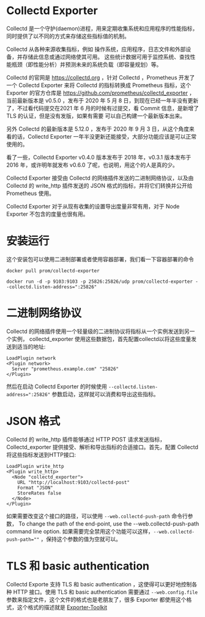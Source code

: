 # Collectd Exporter 

Collectd 是一个守护(daemon)进程，用来定期收集系统和应用程序的性能指标，同时提供了以不同的方式来存储这些指标值的机制。

Collectd 从各种来源收集指标，例如 操作系统，应用程序，日志文件和外部设备，并存储此信息或通过网络使其可用。 这些统计数据可用于监控系统、查找性能瓶颈（即性能分析）并预测未来的系统负载（即容量规划）等。

Collectd 的官网是 https://collectd.org ，针对 Collectd ，Prometheus 开发了一个 Collectd Exporter 来将 Collectd 的指标转换成 Prometheus 指标，这个 Exporter 的官方仓库是  https://github.com/prometheus/collectd_exporter  ，当前最新版本是 v0.5.0 ，发布于 2020 年 5 月 8 日，到现在已经一年半没有更新了，不过看代码提交在2021 年 6 月的时候有过提交，看 Commit 信息，是新增了 TLS 的认证，但是没有发版，如果有需要 可以自己构建一个最新版本出来。

另外 Collectd 的最新版本是 5.12.0 ，发布于 2020 年 9 月 3 日，从这个角度来看的话，Collectd Exporter 一年半没更新还能接受，大部分功能应该是可以正常使用的。

看了一些，Collectd Exporter v0.4.0 版本发布于 2018 年，v0.3.1 版本发布于 2016 年，或许明年就发布 v0.6.0 了呢，也说明，用这个的人是真的少。


Collectd Exporter 接受由 Collectd 的网络插件发送的二进制网络协议，以及由 Collectd 的 write_http 插件发送的 JSON 格式的指标，并将它们转换并公开给 Prometheus 使用。

Collectd Exporter 对于从现有收集的设置导出度量非常有用，对于 Node Exporter 不包含的度量也很有用。


# 安装运行

这个安装包可以使用二进制部署或者使用容器部署，我们看一下容器部署的命令

```
docker pull prom/collectd-exporter

docker run -d -p 9103:9103 -p 25826:25826/udp prom/collectd-exporter --collectd.listen-address=":25826"
```

# 二进制网络协议

Collectd 的网络插件使用一个轻量级的二进制协议将指标从一个实例发送到另一个实例， collectd_exporter 使用这些数据包，首先配置collectd以将这些度量发送到适当的地址:

```
LoadPlugin network
<Plugin network>
  Server "prometheus.example.com" "25826"
</Plugin>

```

然后在启动 Collectd Exporter 的时候使用  `--collectd.listen-address=":25826"` 参数启动，这样就可以消费和导出这些指标。


# JSON 格式

Collectd 的 write_http 插件能够通过 HTTP POST 请求发送指标，Collectd_exporter 提供接受、解析和导出指标的合适接口。首先，配置 Collectd 将这些指标发送到HTTP接口:

```
LoadPlugin write_http
<Plugin write_http>
  <Node "collectd_exporter">
    URL "http://localhost:9103/collectd-post"
    Format "JSON"
    StoreRates false
  </Node>
</Plugin>

```

如果需要改变这个接口的路径，可以使用 `--web.collectd-push-path` 命令行参数，
To change the path of the end-point, use the --web.collectd-push-path command line option. 如果需要完全禁用这个功能可以这样，`--web.collectd-push-path=""` ，保持这个参数的值为空就可以。



# TLS 和 basic authentication


Collectd Exporte 支持 TLS 和 basic authentication ，这使得可以更好地控制各种 HTTP 接口。使用 TLS 和 basic authentication 需要通过 `--web.config.file` 参数来指定文件，这个文件的格式也是老朋友了，很多 Exporter 都使用这个格式，这个格式的描述就是 [Exporter-Toolkit](https://github.com/prometheus/exporter-toolkit/blob/master/docs/web-configuration.md)
